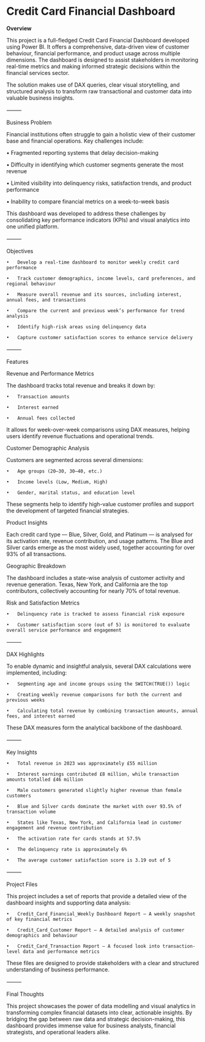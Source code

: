 # Credit Card Financial Dashboard

**Overview**

This project is a full-fledged Credit Card Financial Dashboard developed using Power BI. It offers a comprehensive, data-driven view of customer behaviour, financial performance, and product usage across multiple dimensions. The dashboard is designed to assist stakeholders in monitoring real-time metrics and making informed strategic decisions within the financial services sector.

The solution makes use of DAX queries, clear visual storytelling, and structured analysis to transform raw transactional and customer data into valuable business insights.

⸻

Business Problem

Financial institutions often struggle to gain a holistic view of their customer base and financial operations. Key challenges include:

• Fragmented reporting systems that delay decision-making

• Difficulty in identifying which customer segments generate the most revenue

• Limited visibility into delinquency risks, satisfaction trends, and product performance

• Inability to compare financial metrics on a week-to-week basis

This dashboard was developed to address these challenges by consolidating key performance indicators (KPIs) and visual analytics into one unified platform.

⸻

Objectives

	•	Develop a real-time dashboard to monitor weekly credit card performance

	•	Track customer demographics, income levels, card preferences, and regional behaviour

	•	Measure overall revenue and its sources, including interest, annual fees, and transactions

	•	Compare the current and previous week’s performance for trend analysis

	•	Identify high-risk areas using delinquency data

	•	Capture customer satisfaction scores to enhance service delivery

⸻

Features

Revenue and Performance Metrics

The dashboard tracks total revenue and breaks it down by:

	•	Transaction amounts
 
	•	Interest earned
 
	•	Annual fees collected

It allows for week-over-week comparisons using DAX measures, helping users identify revenue fluctuations and operational trends.

Customer Demographic Analysis

Customers are segmented across several dimensions:

	•	Age groups (20–30, 30–40, etc.)
 
	•	Income levels (Low, Medium, High)
 
	•	Gender, marital status, and education level

These segments help to identify high-value customer profiles and support the development of targeted financial strategies.

Product Insights

Each credit card type — Blue, Silver, Gold, and Platinum — is analysed for its activation rate, revenue contribution, and usage patterns. The Blue and Silver cards emerge as the most widely used, together accounting for over 93% of all transactions.

Geographic Breakdown

The dashboard includes a state-wise analysis of customer activity and revenue generation. Texas, New York, and California are the top contributors, collectively accounting for nearly 70% of total revenue.

Risk and Satisfaction Metrics

	•	Delinquency rate is tracked to assess financial risk exposure
 
	•	Customer satisfaction score (out of 5) is monitored to evaluate overall service performance and engagement

⸻

DAX Highlights

To enable dynamic and insightful analysis, several DAX calculations were implemented, including:

	•	Segmenting age and income groups using the SWITCH(TRUE()) logic
 
	•	Creating weekly revenue comparisons for both the current and previous weeks
 
	•	Calculating total revenue by combining transaction amounts, annual fees, and interest earned

These DAX measures form the analytical backbone of the dashboard.

⸻

Key Insights

	•	Total revenue in 2023 was approximately £55 million
 
	•	Interest earnings contributed £8 million, while transaction amounts totalled £46 million
 
	•	Male customers generated slightly higher revenue than female customers
 
	•	Blue and Silver cards dominate the market with over 93.5% of transaction volume
 
	•	States like Texas, New York, and California lead in customer engagement and revenue contribution
 
	•	The activation rate for cards stands at 57.5%
 
	•	The delinquency rate is approximately 6%
 
	•	The average customer satisfaction score is 3.19 out of 5

⸻

Project Files

This project includes a set of reports that provide a detailed view of the dashboard insights and supporting data analysis:

	•	Credit_Card_Financial_Weekly Dashboard Report – A weekly snapshot of key financial metrics
 
	•	Credit_Card_Customer Report – A detailed analysis of customer demographics and behaviour
 
	•	Credit_Card_Transaction Report – A focused look into transaction-level data and performance metrics
 
These files are designed to provide stakeholders with a clear and structured understanding of business performance.

⸻

Final Thoughts

This project showcases the power of data modelling and visual analytics in transforming complex financial datasets into clear, actionable insights. By bridging the gap between raw data and strategic decision-making, this dashboard provides immense value for business analysts, financial strategists, and operational leaders alike.

